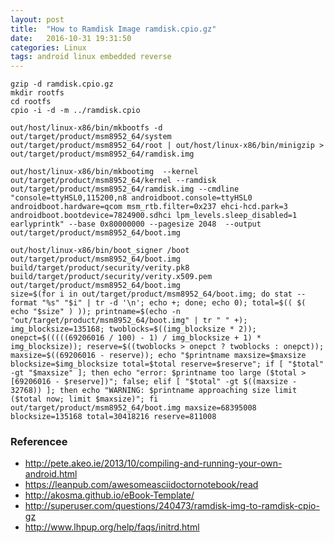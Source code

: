 ```yaml
---
layout: post
title:  "How to Ramdisk Image ramdisk.cpio.gz"
date:   2016-10-31 19:31:50
categories: Linux
tags: android linux embedded reverse
---
```


```
gzip -d ramdisk.cpio.gz
mkdir rootfs
cd rootfs
cpio -i -d -m ../ramdisk.cpio
```

```
out/host/linux-x86/bin/mkbootfs -d out/target/product/msm8952_64/system out/target/product/msm8952_64/root | out/host/linux-x86/bin/minigzip > out/target/product/msm8952_64/ramdisk.img
```

```
out/host/linux-x86/bin/mkbootimg  --kernel out/target/product/msm8952_64/kernel --ramdisk out/target/product/msm8952_64/ramdisk.img --cmdline "console=ttyHSL0,115200,n8 androidboot.console=ttyHSL0 androidboot.hardware=qcom msm_rtb.filter=0x237 ehci-hcd.park=3 androidboot.bootdevice=7824900.sdhci lpm_levels.sleep_disabled=1 earlyprintk" --base 0x80000000 --pagesize 2048  --output out/target/product/msm8952_64/boot.img
```

```
out/host/linux-x86/bin/boot_signer /boot out/target/product/msm8952_64/boot.img build/target/product/security/verity.pk8 build/target/product/security/verity.x509.pem out/target/product/msm8952_64/boot.img
size=$(for i in out/target/product/msm8952_64/boot.img; do stat --format "%s" "$i" | tr -d '\n'; echo +; done; echo 0); total=$(( $( echo "$size" ) )); printname=$(echo -n "out/target/product/msm8952_64/boot.img" | tr " " +); img_blocksize=135168; twoblocks=$((img_blocksize * 2)); onepct=$(((((69206016 / 100) - 1) / img_blocksize + 1) * img_blocksize)); reserve=$((twoblocks > onepct ? twoblocks : onepct)); maxsize=$((69206016 - reserve)); echo "$printname maxsize=$maxsize blocksize=$img_blocksize total=$total reserve=$reserve"; if [ "$total" -gt "$maxsize" ]; then echo "error: $printname too large ($total > [69206016 - $reserve])"; false; elif [ "$total" -gt $((maxsize - 32768)) ]; then echo "WARNING: $printname approaching size limit ($total now; limit $maxsize)"; fi
out/target/product/msm8952_64/boot.img maxsize=68395008 blocksize=135168 total=30418216 reserve=811008
```

### Referencee

* http://pete.akeo.ie/2013/10/compiling-and-running-your-own-android.html
* https://leanpub.com/awesomeasciidoctornotebook/read
* http://akosma.github.io/eBook-Template/
* http://superuser.com/questions/240473/ramdisk-img-to-ramdisk-cpio-gz
* http://www.lhpup.org/help/faqs/initrd.html
